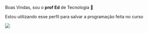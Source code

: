 Boas Vindas, sou o **prof Ed** de Tecnologia 🎸

Estou utilizando esse perfil para salvar a programação feita no curso

![](https://media1.tenor.com/m/DSKt4ancDSMAAAAC/tokyo-olympics.gif) 
